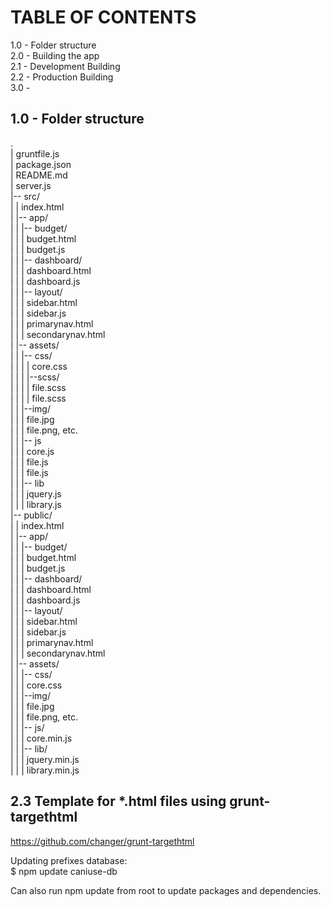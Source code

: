 TABLE OF CONTENTS  
==================================  
1.0	- Folder structure  
2.0 - Building the app  
	2.1 - Development Building  
	2.2 - Production Building  
3.0 -  


1.0 - Folder structure  
-----------------------  
.  
|	gruntfile.js  
|	package.json  
|	README.md  
|	server.js  
|-- src/  
|    |   index.html  
|	 |-- app/  
|    |    |-- budget/  
|    |    |   budget.html  
|    |    |   budget.js  
|    |    |-- dashboard/  
|    |    |   dashboard.html  
|    |    |   dashboard.js  
|    |    |-- layout/  
|    |    |   sidebar.html  
|    |    |   sidebar.js  
|    |    |   primarynav.html  
|    |    |   secondarynav.html  
|    |-- assets/  
|    |    |-- css/  
|    |    |    |  core.css  
|    |    |    |--scss/  
|    |    |    |   file.scss  
|    |    |    |   file.scss  
|    |    |--img/  
|    |    |    file.jpg  
|    |    |    file.png, etc.  
|    |    |-- js  
|    |    |    core.js  
|    |    |    file.js  
|    |    |    file.js  
|    |    |-- lib  
|    |    |    jquery.js  
|    |    |    library.js  
|-- public/  
|    |   index.html  
|    |-- app/  
|    |    |-- budget/  
|    |    |   budget.html  
|    |    |   budget.js  
|    |    |-- dashboard/  
|    |    |   dashboard.html  
|    |    |   dashboard.js  
|    |    |-- layout/  
|    |    |   sidebar.html  
|    |    |   sidebar.js  
|    |    |   primarynav.html  
|    |    |   secondarynav.html  
|    |-- assets/  
|    |    |-- css/  
|    |    |    core.css  
|    |    |--img/  
|    |    |    file.jpg  
|    |    |    file.png, etc.  
|    |    |-- js/  
|    |    |    core.min.js  
|    |    |-- lib/  
|    |    |    jquery.min.js  
|    |    |    library.min.js  
  
    
2.3 Template for *.html files using grunt-targethtml
----------------------------------------------------

https://github.com/changer/grunt-targethtml

<!--(if target dev)><!-->  
  <link rel="stylesheet" href="dev.css">  
<!--<!(endif)-->  
  
<!--(if target dev)><!-->  
  <script src="dev.js"></script>  
  <script>  
    var less = { env:'development' };  
  </script>  
<!--<!(endif)-->  
  
  
<!--(if target dist)>  
  <link rel="stylesheet" href="release.css">  
<!(endif)-->  
  
<!--(if target dist)>  
  <script src="release.js"></script>  
<!(endif)-->  
  
  
Updating prefixes database:  
$ npm update caniuse-db  
  
Can also run npm update from root to update packages and dependencies.  





